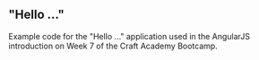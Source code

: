 ## "Hello ..."
Example code for the "Hello ..." application used in the AngularJS introduction on Week 7 of the Craft Academy Bootcamp. 